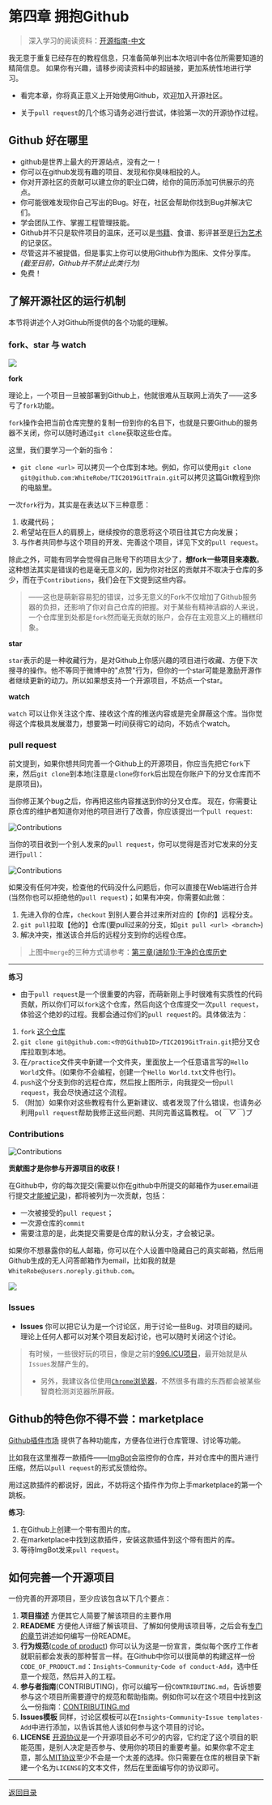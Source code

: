 # 第四章 拥抱Github

> 深入学习的阅读资料：[开源指南-中文](https://opensource.guide/zh-cn/)

我无意于重复已经存在的教程信息，只准备简单列出本次培训中各位所需要知道的精简信息。
如果你有兴趣，请移步阅读资料中的超链接，更加系统性地进行学习。

- 看完本章，你将真正意义上开始使用Github，欢迎加入开源社区。

- 关于`pull request`的几个练习请务必进行尝试，体验第一次的开源协作过程。

## Github 好在哪里

- github是世界上最大的开源站点，没有之一！
- 你可以在github发现有趣的项目、发现和你臭味相投的人。
- 你对开源社区的贡献可以建立你的职业口碑，给你的简历添加可供展示的亮点。
- 你可能很难发现你自己写出的Bug。好在，社区会帮助你找到Bug并解决它们。
- 学会团队工作、掌握工程管理技能。
- Github并不只是软件项目的温床，还可以是[书籍](https://github.com/exacity/deeplearningbook-chinese)、食谱、影评甚至是[行为艺术](https://github.com/kelseyhightower/nocode)的记录区。
- 尽管这并不被提倡，但是事实上你可以使用Github作为图床、文件分享库。*(截至目前，Github并不禁止此类行为)*
- 免费！

## 了解开源社区的运行机制

本节将讲述个人对Github所提供的各个功能的理解。

### fork、star 与 watch

![](/pic/GithubBar.jpg)

**fork**

理论上，一个项目一旦被部署到Github上，他就很难从互联网上消失了——这多亏了`fork`功能。

`fork`操作会把当前仓库完整的复制一份到你的名目下，也就是只要Github的服务器不关闭，你可以随时通过`git clone`获取这些仓库。

这里，我们要学习一个新的指令：

- `git clone <url>` 可以拷贝一个仓库到本地。例如，你可以使用`git clone git@github.com:WhiteRobe/TIC2019GitTrain.git`可以拷贝这篇Git教程到你的电脑里。

一次`fork`行为，其实是在表达以下三种意愿：

1. 收藏代码；
2. 希望站在巨人的肩膀上，继续按你的意愿将这个项目往其它方向发展；
3. 与作者共同参与这个项目的开发、完善这个项目，详见下文的`pull request`。

除此之外，可能有同学会觉得自己账号下的项目太少了，**想fork一些项目来凑数**。这种想法其实是错误的也是毫无意义的，因为你对社区的贡献并不取决于仓库的多少，而在于`Contributions`，我们会在下文提到这些内容。
> ——这也是萌新容易犯的错误，过多无意义的Fork不仅增加了Github服务器的负担，还影响了你对自己仓库的把握。对于某些有精神洁癖的人来说，一个仓库里到处都是`fork`然而毫无贡献的账户，会存在主观意义上的糟糕印象。

**star**

`star`表示的是一种收藏行为，是对Github上你感兴趣的项目进行收藏、方便下次搜寻的操作。他不等同于微博中的"点赞"行为，但你的一个star可能是激励开源作者继续更新的动力。所以如果想支持一个开源项目，不妨点一个star。

**watch**

`watch` 可以让你关注这个库、接收这个库的推送内容或是完全屏蔽这个库。当你觉得这个库极具发展潜力，想要第一时间获得它的动向，不妨点个watch。 

### pull request

前文提到，如果你想共同完善一个Github上的开源项目，你应当先把它`fork`下来，然后`git clone`到本地(注意是`clone`你`fork`后出现在你账户下的分叉仓库而不是原项目)。

当你修正某个bug之后，你再把这些内容推送到你的分叉仓库。
现在，你需要让原仓库的维护者知道你对他的项目进行了改善，你应该提出一个`pull request`:

![Contributions](/pic/PullRequestEntry.jpg)

当你的项目收到一个别人发来的`pull request`，你可以觉得是否对它发来的分支进行`pull`：

![Contributions](/pic/GithubPullRequest.jpg)

如果没有任何冲突，检查他的代码没什么问题后，你可以直接在Web端进行合并(当然你也可以拒绝他的`pull request`)；如果有冲突，你需要如此做：

1. 先进入你的仓库，`checkout` 到别人要合并过来所对应的【你的】远程分支。
2. `git pull`拉取【他的】仓库(要pull过来的分支，如`git pull <url> <branch>`)
3. 解决冲突，推送该合并后的远程分支到你的远程仓库。

> 上图中`merge`的三种方式请参考：[第三章(进阶1):干净的仓库历史](https://github.com/WhiteRobe/TIC2019GitTrain/blob/master/articles/better_history.md)

---

**练习**

- 由于`pull request`是一个很重要的内容，而萌新刚上手时很难有实质性的代码贡献，所以你们可以`fork`这个仓库，然后向这个仓库提交一次`pull request`，体验这个绝妙的过程。我都会通过你们的`pull request`的。具体做法为：

1. `fork` [这个仓库](https://github.com/WhiteRobe/TIC2019GitTrain)
2. `git clone git@github.com:<你的GithubID>/TIC2019GitTrain.git`把分叉仓库拉取到本地。
3. 在`/practice`文件夹中新建一个文件夹，里面放上一个任意语言写的`Hello World`文件。(如果你不会编程，创建一个`Hello World.txt`文件也行)。
4. `push`这个分支到你的远程仓库，然后按上图所示，向我提交一份`pull request`，我会尽快通过这个流程。
5. （附加）如果你对这些教程有什么更新建议、或者发现了什么错误，也请务必利用`pull request`帮助我修正这些问题、共同完善这篇教程。 o(*￣▽￣*)ブ

### Contributions

![Contributions](/pic/Contributions.jpg)

**贡献图才是你参与开源项目的收获！**

在Github中，你的每次提交(需要以你在github中所提交的邮箱作为user.email进行提交[才能被记录](https://help.github.com/cn/articles/why-are-my-contributions-not-showing-up-on-my-profile))，都将被列为一次贡献，包括：

- 一次被接受的`pull request`；
- 一次源仓库的`commit`
- 需要注意的是，此类提交需要是仓库的默认分支，才会被记录。

如果你不想暴露你的私人邮箱，你可以在个人设置中隐藏自己的真实邮箱，然后用Github生成的无人问答邮箱作为email，比如我的就是`WhiteRobe@users.noreply.github.com`。

![](/pic/GithubEmailSetting.jpg)


### Issues

- **Issues** 你可以把它认为是一个讨论区，用于讨论一些Bug、对项目的疑问。理论上任何人都可以对某个项目发起讨论，也可以随时关闭这个讨论。

> 有时候，一些很好玩的项目，像是之前的[996.ICU项目](https://github.com/996icu/996.ICU)，最开始就是从`Issues`发酵产生的。
> 
> - 另外，我建议各位使用[`Chrome`浏览器](https://www.google.cn/intl/zh-CN/chrome/)，不然很多有趣的东西都会被某些智商检测浏览器所屏蔽。

## Github的特色你不得不尝：marketplace

[Github插件市场](https://github.com/marketplace)
提供了各种功能库，方便各位进行仓库管理、讨论等功能。

比如我在这里推荐一款插件——[ImgBot](https://github.com/marketplace/imgbot)会监控你的仓库，并对仓库中的图片进行压缩，然后以`pull request`的形式反馈给你。

用过这款插件的都说好，因此，不妨将这个插件作为你上手marketplace的第一个跳板。

**练习:**

1. 在Github上创建一个带有图片的库。
2. 在marketplace中找到这款插件，安装这款插件到这个带有图片的库。
3. 等待ImgBot发来`pull request`。


## 如何完善一个开源项目

一份完善的开源项目，至少应该包含以下几个要点：

1. **项目描述** 方便其它人简要了解该项目的主要作用
2. **READEME** 方便他人详细了解该项目、了解如何使用该项目等，之后会有[专门的章节](https://github.com/WhiteRobe/TIC2019GitTrain/blob/master/articles/how_to_write_markdown.md)讲述如何编写一份README。
3. **行为规范**([code of product](https://opensource.guide/zh-cn/code-of-conduct/)) 你可以认为这是一份宣言，类似每个医疗工作者就职前都会发表的那种誓言一样。在Github中你可以很简单的构建这样一份`CODE_OF_PRODUCT.md`：`Insights`-`Community`-`Code of conduct-Add`，选中任意一个规范，然后并入的工程。
4. **参与者指南**(CONTRIBUTING)，你可以编写一份`CONTRIBUTING.md`，告诉想要参与这个项目所需要遵守的规范和帮助指南。例如你可以在这个项目中找到这么一份指南：[CONTRIBUTING.md](https://github.com/WhiteRobe/TIC2019GitTrain/blob/master/.github/CONTRIBUTING.md)
5. **Issues模板** 同样，讨论区模板可以在`Insights`-`Community`-`Issue templates-Add`中进行添加，以告诉其他人该如何参与这个项目的讨论。
6. **LICENSE** [开源协议](https://help.github.com/en/articles/licensing-a-repository#disclaimer)是一个开源项目必不可少的内容，它约定了这个项目的职能范围，是别人决定是否参与、使用你的项目的重要考量。如果你拿不定主意，那么[MIT协议](https://github.com/WhiteRobe/TIC2019GitTrain/blob/master/LICENSE)至少不会是一个太差的选择。你只需要在仓库的根目录下新建一个名为`LICENSE`的文本文件，然后在里面编写你的协议即可。

---

[返回目录](https://github.com/WhiteRobe/TIC2019GitTrain/blob/master/README.md)
